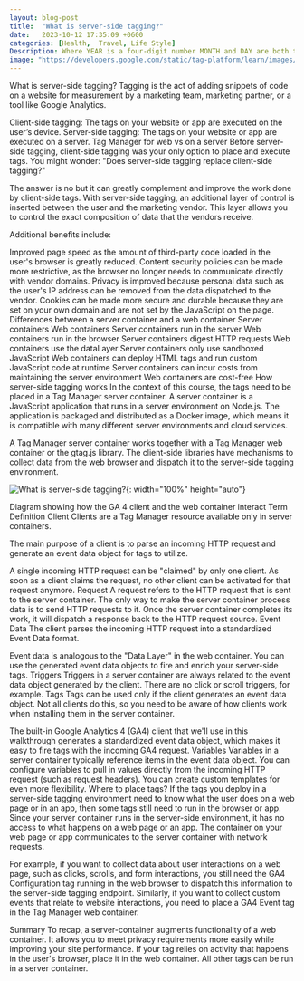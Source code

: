 ```yaml
---
layout: blog-post
title:  "What is server-side tagging?"
date:   2023-10-12 17:35:09 +0600
categories: [Health,  Travel, Life Style]
Description: Where YEAR is a four-digit number MONTH and DAY are both two-digit numbers, and MARKUP is the file extension representing the format used in the file. After that, include the necessary front matter
image: "https://developers.google.com/static/tag-platform/learn/images/how-sst-works.png"
---
```


What is server-side tagging?
Tagging is the act of adding snippets of code on a website for measurement by a marketing team, marketing partner, or a tool like Google Analytics.

Client-side tagging: The tags on your website or app are executed on the user’s device.
Server-side tagging: The tags on your website or app are executed on a server.
Tag Manager for web vs on a server
Before server-side tagging, client-side tagging was your only option to place and execute tags. You might wonder: "Does server-side tagging replace client-side tagging?"

The answer is no but it can greatly complement and improve the work done by client-side tags. With server-side tagging, an additional layer of control is inserted between the user and the marketing vendor. This layer allows you to control the exact composition of data that the vendors receive.

Additional benefits include:

Improved page speed as the amount of third-party code loaded in the user's browser is greatly reduced.
Content security policies can be made more restrictive, as the browser no longer needs to communicate directly with vendor domains.
Privacy is improved because personal data such as the user's IP address can be removed from the data dispatched to the vendor.
Cookies can be made more secure and durable because they are set on your own domain and are not set by the JavaScript on the page.
Differences between a server container and a web container
Server containers Web containers
Server containers run in the server Web containers run in the browser
Server containers digest HTTP requests Web containers use the dataLayer
Server containers only use sandboxed JavaScript Web containers can deploy HTML tags and run custom JavaScript code at runtime
Server containers can incur costs from maintaining the server environment Web containers are cost-free
How server-side tagging works
In the context of this course, the tags need to be placed in a Tag Manager server container.
A server container is a JavaScript application that runs in a server environment on Node.js.
The application is packaged and distributed as a Docker image, which means it is compatible with many different server environments and cloud services.

A Tag Manager server container works together with a Tag Manager web container or the gtag.js library. The client-side libraries have mechanisms to collect data from the web browser and dispatch it to the server-side tagging environment.


![What is server-side tagging?](https://developers.google.com/static/tag-platform/learn/images/how-sst-works.png){: width="100%" height="auto"}



Diagram showing how the GA 4 client and the web container interact
Term Definition
Client Clients are a Tag Manager resource available only in server containers.

The main purpose of a client is to parse an incoming HTTP request and generate an event data object for tags to utilize.

A single incoming HTTP request can be "claimed" by only one client. As soon as a client claims the request, no other client can be activated for that request anymore.
Request A request refers to the HTTP request that is sent to the server container. The only way to make the server container process data is to send HTTP requests to it. Once the server container completes its work, it will dispatch a response back to the HTTP request source.
Event Data The client parses the incoming HTTP request into a standardized Event Data format.

Event data is analogous to the "Data Layer" in the web container. You can use the generated event data objects to fire and enrich your server-side tags.
Triggers Triggers in a server container are always related to the event data object generated by the client. There are no click or scroll triggers, for example.
Tags Tags can be used only if the client generates an event data object. Not all clients do this, so you need to be aware of how clients work when installing them in the server container.

The built-in Google Analytics 4 (GA4) client that we'll use in this walkthrough generates a standardized event data object, which makes it easy to fire tags with the incoming GA4 request.
Variables Variables in a server container typically reference items in the event data object. You can configure variables to pull in values directly from the incoming HTTP request (such as request headers). You can create custom templates for even more flexibility.
Where to place tags?
If the tags you deploy in a server-side tagging environment need to know what the user does on a web page or in an app, then some tags still need to run in the browser or app. Since your server container runs in the server-side environment, it has no access to what happens on a web page or an app. The container on your web page or app communicates to the server container with network requests.

For example, if you want to collect data about user interactions on a web page, such as clicks, scrolls, and form interactions, you still need the GA4 Configuration tag running in the web browser to dispatch this information to the server-side tagging endpoint. Similarly, if you want to collect custom events that relate to website interactions, you need to place a GA4 Event tag in the Tag Manager web container.

Summary
To recap, a server-container augments functionality of a web container. It allows you to meet privacy requirements more easily while improving your site performance. If your tag relies on activity that happens in the user's browser, place it in the web container. All other tags can be run in a server container.
